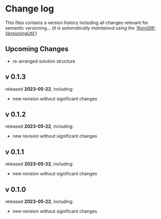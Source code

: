 # Change log
This files contains a version history including all changes relevant for semantic versioning...
*(it is automatically maintained using the ['KornSW-VersioningUtil'](https://github.com/KornSW/VersioningUtil))*


## Upcoming Changes

 - re-arranged solution structure


## v 0.1.3
released **2023-05-22**, including:
 - new revision without significant changes


## v 0.1.2
released **2023-05-22**, including:
 - new revision without significant changes



## v 0.1.1
released **2023-05-22**, including:
 - new revision without significant changes



## v 0.1.0
released **2023-05-22**, including:
 - new revision without significant changes



